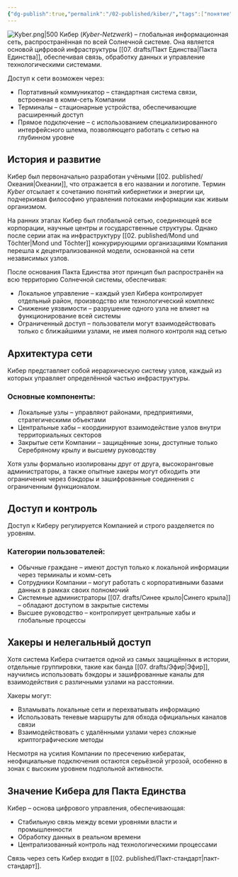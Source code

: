 ```yaml
---
{"dg-publish":true,"permalink":"/02-published/kiber/","tags":["понятие"]}
---
```


![Kyber.png|500](/img/user/07.%20files/Kyber.png)
Кибер (*Kyber-Netzwerk*) – глобальная информационная сеть, распространённая по всей Солнечной системе. Она является основой цифровой инфраструктуры [[07. drafts/Пакт Единства\|Пакта Единства]], обеспечивая связь, обработку данных и управление технологическими системами.

Доступ к сети возможен через:

- Портативный коммуникатор – стандартная система связи, встроенная в комм-сеть Компании
- Терминалы – стационарные устройства, обеспечивающие расширенный доступ
- Прямое подключение – с использованием специализированного интерфейсного шлема, позволяющего работать с сетью на глубинном уровне

## История и развитие

Кибер был первоначально разработан учёными [[02. published/Океания\|Океании]], что отражается в его названии и логотипе. Термин *Kyber* отсылает к сочетанию понятий кибернетики и энергии ци, подчеркивая философию управления потоками информации как живым организмом.

На ранних этапах Кибер был глобальной сетью, соединяющей все корпорации, научные центры и государственные структуры. Однако после серии атак на инфраструктуру [[02. published/Mond und Töchter\|Mond und Töchter]] конкурирующими организациями Компания перешла к децентрализованной модели, основанной на сети независимых узлов.

После основания Пакта Единства этот принцип был распространён на всю территорию Солнечной системы, обеспечивая:

- Локальное управление – каждый узел Кибера контролирует отдельный район, производство или технологический комплекс
- Снижение уязвимости – разрушение одного узла не влияет на функционирование всей системы
- Ограниченный доступ – пользователи могут взаимодействовать только с ближайшими узлами, не имея полного контроля над сетью

## Архитектура сети
Кибер представляет собой иерархическую систему узлов, каждый из которых управляет определённой частью инфраструктуры.
### Основные компоненты:
- Локальные узлы – управляют районами, предприятиями, стратегическими объектами
- Центральные хабы – координируют взаимодействие узлов внутри территориальных секторов
- Закрытые сети Компании – защищённые зоны, доступные только Серебряному крылу и высшему руководству

Хотя узлы формально изолированы друг от друга, высокоранговые администраторы, а также опытные хакеры могут обходить эти ограничения через бэкдоры и зашифрованные соединения с ограниченным функционалом.

## Доступ и контроль

Доступ к Киберу регулируется Компанией и строго разделяется по уровням.
### Категории пользователей:
- Обычные граждане – имеют доступ только к локальной информации через терминалы и комм-сеть
- Сотрудники Компании – могут работать с корпоративными базами данных в рамках своих полномочий
- Системные администраторы [[07. drafts/Синее крыло\|Синего крыла]] – обладают  доступом в закрытые системы
- Высшее руководство – контролирует центральные хабы и глобальные процессы

## Хакеры и нелегальный доступ
Хотя система Кибера считается одной из самых защищённых в истории, отдельные группировки, такие как банда [[07. drafts/Эфир\|Эфир]], научились использовать бэкдоры и зашифрованные каналы для взаимодействия с различными узлами на расстоянии.

Хакеры могут:
- Взламывать локальные сети и перехватывать информацию
- Использовать теневые маршруты для обхода официальных каналов связи
- Взаимодействовать с удалёнными узлами через сложные криптографические методы

Несмотря на усилия Компании по пресечению кибератак, неофициальные подключения остаются серьёзной угрозой, особенно в зонах с высоким уровнем подпольной активности.

## Значение Кибера для Пакта Единства
Кибер – основа цифрового управления, обеспечивающая:

- Стабильную связь между всеми уровнями власти и промышленности
- Обработку данных в реальном времени
- Централизованный контроль над технологическими процессами

Связь через сеть Кибер входит в [[02. published/Пакт-стандарт\|пакт-стандарт]].